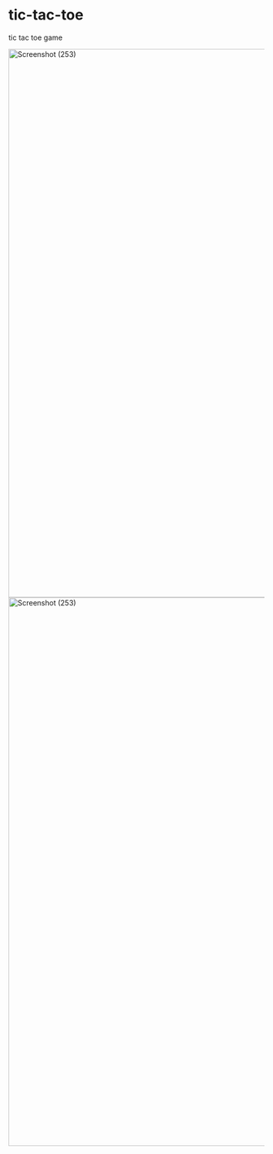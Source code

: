 # tic-tac-toe
tic tac toe game

<img width="1920" height="1080" alt="Screenshot (253)" src="https://github.com/user-attachments/assets/d2e18c31-efe3-43fc-987e-c7991e8198d0" />

<img width="1920" height="1080" alt="Screenshot (253)" src="https://github.com/user-attachments/assets/f83f2d15-4c86-483b-8ae0-d654e791b86b" />


